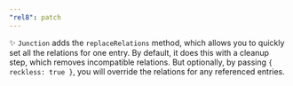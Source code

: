 ```yaml
---
"rel8": patch
---
```


✨ `Junction` adds the `replaceRelations` method, which allows you to quickly set all the relations for one entry. By default, it does this with a cleanup step, which removes incompatible relations. But optionally, by passing `{ reckless: true }`, you will override the relations for any referenced entries.